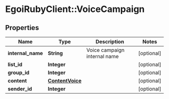 # EgoiRubyClient::VoiceCampaign

## Properties
Name | Type | Description | Notes
------------ | ------------- | ------------- | -------------
**internal_name** | **String** | Voice campaign internal name | [optional] 
**list_id** | **Integer** |  | [optional] 
**group_id** | **Integer** |  | [optional] 
**content** | [**ContentVoice**](ContentVoice.md) |  | [optional] 
**sender_id** | **Integer** |  | [optional] 


